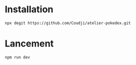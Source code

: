 # Installation

```bash
npx degit https://github.com/Coudji/atelier-pokedex.git
```

# Lancement

```bash
npm run dev
```
